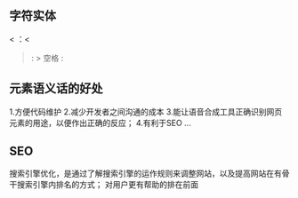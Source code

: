 ## 字符实体
< ：&lt;
> : &gt;
空格 : &nbsp;

## 元素语义话的好处
1.方便代码维护
2.减少开发者之间沟通的成本
3.能让语音合成工具正确识别网页元素的用途，以便作出正确的反应；
4.有利于SEO
...

## SEO
搜索引擎优化，是通过了解搜索引擎的运作规则来调整网站，以及提高网站在有骨干搜索引擎内排名的方式；
对用户更有帮助的排在前面